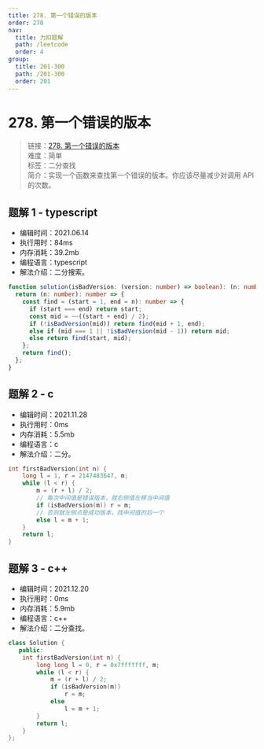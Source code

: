 ```yaml
---
title: 278. 第一个错误的版本
order: 278
nav:
  title: 力扣题解
  path: /leetcode
  order: 4
group:
  title: 201-300
  path: /201-300
  order: 201
---
```


# 278. 第一个错误的版本

> 链接：[278. 第一个错误的版本](https://leetcode-cn.com/problems/first-bad-version/)  
> 难度：简单  
> 标签：二分查找  
> 简介：实现一个函数来查找第一个错误的版本。你应该尽量减少对调用 API 的次数。

## 题解 1 - typescript

- 编辑时间：2021.06.14
- 执行用时：84ms
- 内存消耗：39.2mb
- 编程语言：typescript
- 解法介绍：二分搜索。

```typescript
function solution(isBadVersion: (version: number) => boolean): (n: number) => number {
  return (n: number): number => {
    const find = (start = 1, end = n): number => {
      if (start === end) return start;
      const mid = ~~((start + end) / 2);
      if (!isBadVersion(mid)) return find(mid + 1, end);
      else if (mid === 1 || !isBadVersion(mid - 1)) return mid;
      else return find(start, mid);
    };
    return find();
  };
}
```

## 题解 2 - c

- 编辑时间：2021.11.28
- 执行用时：0ms
- 内存消耗：5.5mb
- 编程语言：c
- 解法介绍：二分。

```c
int firstBadVersion(int n) {
    long l = 1, r = 2147483647, m;
    while (l < r) {
        m = (r + l) / 2;
        // 每次中间值是错误版本，就右侧值左移当中间值
        if (isBadVersion(m)) r = m;
        // 否则就左侧点是成功版本，找中间值的后一个
        else l = m + 1;
    }
    return l;
}
```

## 题解 3 - c++

- 编辑时间：2021.12.20
- 执行用时：0ms
- 内存消耗：5.9mb
- 编程语言：c++
- 解法介绍：二分查找。

```c++
class Solution {
   public:
    int firstBadVersion(int n) {
        long long l = 0, r = 0x7fffffff, m;
        while (l < r) {
            m = (r + l) / 2;
            if (isBadVersion(m))
                r = m;
            else
                l = m + 1;
        }
        return l;
    }
};
```
